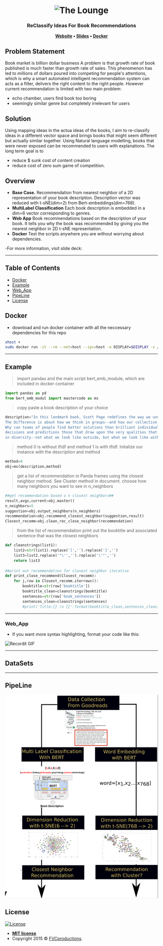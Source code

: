 <h1 align="center">
	<img
		width="300"
		alt="The Lounge"
		src="https://scontent-yyz1-1.xx.fbcdn.net/v/t1.0-9/62200292_10157411681371974_7461257159871823872_n.jpg?_nc_cat=107&_nc_ht=scontent-yyz1-1.xx&oh=c76009347bb601ab5d8cdd894ce0467c&oe=5D80E6C7">
</h1>

<h3 align="center">
	ReClassify Ideas For Book Recommendations
</h3>

<p align="center">
	<strong>
		<a href="http://platoni.city/">Website</a>
		•
		<a href="https://bit.ly/2I8fdfK">Slides</a>
		•
		<a href="https://cloud.docker.com/u/alinsi/repository/docker/alinsi/reboo">Docker</a>
	</strong>
</p>


## Problem Statement

Book market is billion dollar business A problem is that growth rate of book published is much faster than growth rate of sales. This phenomenon has led to millions of dollars poured into competing for people's attentions, which is why a smart automated intelligent recommendation system can acts as a filter, delivers the right content to the right people. However current recommendation is limited with two main problem:

- echo chamber, users find book too boring 
- seemingly similar genre but completely irrelevant for users

## Solution
Using mapping ideas in the actua ideas of the books, I aim to re-classify ideas in a different vector space and brings books that might seem different but actually similar together. Using Natural language modelling, books that were never exposed can be recommended to users with explanations. The long term goal is to 

- reduce $ sunk cost of content creation
- reduce cost of zero sum game of competition.

## Overview

* **Base Case.** Recommendation from nearest neighbor of a 2D representation of your book description. Description vector was reduced with t-sNE(dim=2) from Bert-embeddings(dim=768). 
* **MultiLabel Classification** Each book description is embedded in a dim=6 vector corresponding to genres. 
* **Web App** Book recommendations based on the description of your book. It tells you why the book was recommended by giving you the nearest neighbor in 2D t-sNE representation.
* **Docker** Test the scripts anywhere you are without worrying about dependencies. 

-For more information, visit slide deck:  

---

## Table of Contents 


- [Docker](#docker)
- [Example](#example)
- [Web_App](#web_app)
- [PipeLine](#pipeline)
- [License](#license)


## Docker

- download and run docker container with all the neccessary dependencies for this repo
```bash
xhost +
sudo docker run -it --rm --net=host --ipc=host -e DISPLAY=$DISPLAY -v /tmp/.X11-unix:/tmp/.X11-unit -v /home/lindsey/Desktop:/root alinsi/reboo
```
---
## Example 

> import pandas and the main script bert_emb_module, which are included in docker container
```python
import pandas as pd
from bert_emb_modul import mastercode as ms
```
> copy paste a book description of your choice
```python
description="In this landmark book, Scott Page redefines the way we understand ourselves in relation to one another. \
The Difference is about how we think in groups--and how our collective wisdom exceeds the sum of its parts. \
Why can teams of people find better solutions than brilliant individuals working alone? And why are the best group \
decisions and predictions those that draw upon the very qualities that make each of us unique? The answers lie \
in diversity--not what we look like outside, but what we look like within, our distinct tools and abilities."
```
> method 0 is without tfidf and method 1 is with tfidf. Initalize our instance with the description and method
```python
method=0
obj=ms(description,method)
```
> get a list of recommendation in Panda frames using the closest neighbor method. See Cluster method in document.
> choose how many neighbors you want to see in n_neighbors
```python
##get recommendation based o n closest neighbors##
result,avgs,current=obj.master()
n_neighbors=5
suggestion=obj.output_neighbors(n_neighbors)
recommendation=obj.recommend_closest_neighbor(suggestion,result)
Closest_recomm=obj.clean_rec_close_neighbor(recommendation)
```
> from the list of recommendation print out the booktitle and associated sentence that was the closest neighbors
```python
def cleanstrings(list1):
    list2=str(list1).replace('[','').replace(']','')
    list3=list2.replace('"\'','').replace('\'"','')
    return list3

##print out recommendation for closest neighbor iterative
def print_close_recommend(Closest_recomm):
    for j,row in Closest_recomm.iterrows():
        booktitle=str(row['booktitle'])
        booktitle_clean=cleanstrings(booktitle)
        sentences=str(row['book_sentences'])
        sentences_clean=cleanstrings(sentences)
        #print('Title:{} \n {}'.format(booktitle_clean,sentences_clean))

```

---
### Web_App

- If you want more syntax highlighting, format your code like this:

![Recordit GIF](https://raw.githubusercontent.com/lindseypeng/Reboo/master/pics/webapp.gif)

---
## DataSets


---
## PipeLine


[![INSERT YOUR GRAPHIC HERE](https://raw.githubusercontent.com/lindseypeng/Reboo/master/pics/reboopipeline3.png)]()


## License

[![License](http://img.shields.io/:license-mit-blue.svg?style=flat-square)](http://badges.mit-license.org)

- **[MIT license](http://opensource.org/licenses/mit-license.php)**
- Copyright 2015 © <a href="http://fvcproductions.com" target="_blank">FVCproductions</a>.

